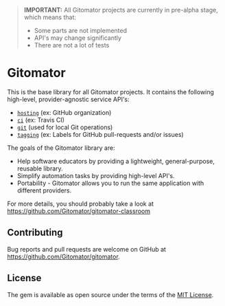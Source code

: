  > **IMPORTANT:** All Gitomator projects are currently in pre-alpha stage, which means that:        
 >
 >  * Some parts are not implemented
 >  * API's may change significantly
 >  * There are not a lot of tests
 >


# Gitomator

This is the base library for all Gitomator projects.
It contains the following high-level, provider-agnostic service API's:

 * [`hosting`](lib/gitomator/service/hosting.rb) (ex: GitHub organization)
 * [`ci`](lib/gitomator/service/ci.rb) (ex: Travis CI)
 * [`git`](lib/gitomator/service/hosting.rb) (used for local Git operations)
 * [`tagging`](lib/gitomator/service/tagging.rb) (ex: Labels for GitHub pull-requests and/or issues)

The goals of the Gitomator library are:

 * Help software educators by providing a lightweight, general-purpose, reusable library.
 * Simplify automation tasks by providing high-level API's.
 * Portability - Gitomator allows you to run the same application with different providers.


For more details, you should probably take a look at https://github.com/Gitomator/gitomator-classroom


## Contributing

Bug reports and pull requests are welcome on GitHub at https://github.com/Gitomator/gitomator.


## License

The gem is available as open source under the terms of the [MIT License](http://opensource.org/licenses/MIT).
